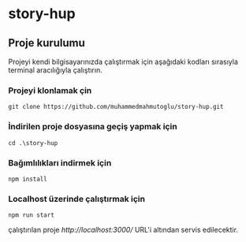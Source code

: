 # story-hup

## Proje kurulumu

Projeyi kendi bilgisayarınızda çalıştırmak için aşağıdaki kodları sırasıyla terminal aracılığıyla çalıştırın.

### Projeyi klonlamak çin

```
git clone https://github.com/muhammedmahmutoglu/story-hup.git
```

### İndirilen proje dosyasına geçiş yapmak için

```
cd .\story-hup
```

### Bağımlılıkları indirmek için

```
npm install
```

### Localhost üzerinde çalıştırmak için

```
npm run start
```

çalıştırılan proje _http://localhost:3000/_ URL'i altından servis edilecektir.